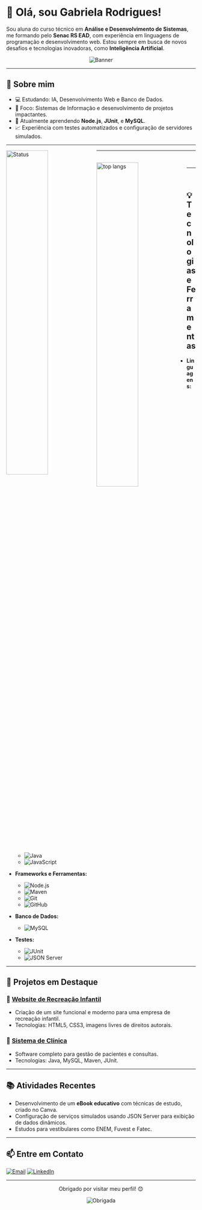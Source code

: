 # 👋 Olá, sou Gabriela Rodrigues!

Sou aluna do curso técnico em **Análise e Desenvolvimento de Sistemas**, me formando pelo **Senac RS EAD**, com experiência em linguagens de programação e desenvolvimento web. Estou sempre em busca de novos desafios e tecnologias inovadoras, como **Inteligência Artificial**.

<div align="center">

![Banner](https://preview.redd.it/mw4y58i658981.gif?width=750&auto=webp&s=d1f8893494ed1d8e9f731f4b7e7915ca7e4039dc)

</div>

---

## 🚀 Sobre mim
- 💻 Estudando: IA, Desenvolvimento Web e Banco de Dados.  
- 🎯 Foco: Sistemas de Informação e desenvolvimento de projetos impactantes.  
- 📖 Atualmente aprendendo **Node.js**, **JUnit**, e **MySQL**.  
- 📈 Experiência com testes automatizados e configuração de servidores simulados.

---

<img alt="Status" align="left" width="47%"   src="https://github-readme-stats.vercel.app/api?username=Agbl09&show_icons=true"/>

---

<br> 

<img alt="top langs" align="left" width="47%" src="https://github-readme-stats.vercel.app/api/top-langs/?username=Agbl09&layout=compact"/>

---

<br>



## 💡 Tecnologias e Ferramentas
- **Linguagens:** 
  - ![Java](https://img.shields.io/badge/Java-F8F8F8?style=for-the-badge&logo=java&logoColor=007396)
  - ![JavaScript](https://img.shields.io/badge/JavaScript-F7DF1E?style=for-the-badge&logo=javascript&logoColor=black) 

- **Frameworks e Ferramentas:** 
  - ![Node.js](https://img.shields.io/badge/Node.js-339933?style=for-the-badge&logo=node.js&logoColor=white)
  - ![Maven](https://img.shields.io/badge/Maven-C71A36?style=for-the-badge&logo=apachemaven&logoColor=white)
  - ![Git](https://img.shields.io/badge/Git-F05032?style=for-the-badge&logo=git&logoColor=white)
  - ![GitHub](https://img.shields.io/badge/GitHub-333?style=for-the-badge&logo=github&logoColor=white) 

- **Banco de Dados:** 
  - ![MySQL](https://img.shields.io/badge/MySQL-4479A1?style=for-the-badge&logo=mysql&logoColor=white) 

- **Testes:** 
  - ![JUnit](https://img.shields.io/badge/JUnit-25A162?style=for-the-badge&logo=junit&logoColor=white) 
  - ![JSON Server](https://img.shields.io/badge/JSON%20Server-000000?style=for-the-badge&logo=json&logoColor=white) 

---

## 📌 Projetos em Destaque
### 🎨 [Website de Recreação Infantil](#)
- Criação de um site funcional e moderno para uma empresa de recreação infantil.  
- Tecnologias: HTML5, CSS3, imagens livres de direitos autorais.  

### 🏥 [Sistema de Clínica](#)
- Software completo para gestão de pacientes e consultas.  
- Tecnologias: Java, MySQL, Maven, JUnit.  

---

## 📚 Atividades Recentes
- Desenvolvimento de um **eBook educativo** com técnicas de estudo, criado no Canva.  
- Configuração de serviços simulados usando JSON Server para exibição de dados dinâmicos.  
- Estudos para vestibulares como ENEM, Fuvest e Fatec.

---

## 📫 Entre em Contato
<p>
  <a href="mailto:gabriela.souza.investimentos@gmail.com"><img src="https://img.shields.io/badge/E--mail-D14836?style=for-the-badge&logo=gmail&logoColor=white" alt="Email"></a>
  <a href="https://www.linkedin.com/in/gabriela-rodrigues-agbl/"><img src="https://img.shields.io/badge/LinkedIn-0A66C2?style=for-the-badge&logo=linkedin&logoColor=white" alt="LinkedIn"></a>
</p>

---

<div align="center">

<p> Obrigado por visitar meu perfil! 😊</p> 

![Obrigada](https://media.tenor.com/aUcOFyL_3yUAAAAi/anime.gif)

</div>



<!--
**Agbl09/Agbl09** is a ✨ _special_ ✨ repository because its `README.md` (this file) appears on your GitHub profile.

Here are some ideas to get you started:

- 🔭 I’m currently working on ...
- 🌱 I’m currently learning ...
- 👯 I’m looking to collaborate on ...
- 🤔 I’m looking for help with ...
- 💬 Ask me about ...
- 📫 How to reach me: ...
- 😄 Pronouns: ...
- ⚡ Fun fact: ...
-->
